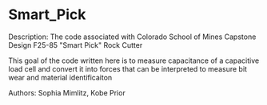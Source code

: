 # Smart_Pick
Description: 
The code associated with Colorado School of Mines Capstone Design F25-85 "Smart Pick" Rock Cutter

This goal of the code written here is to measure capacitance of a capacitive load cell and 
convert it into forces that can be interpreted to measure bit wear and material identificaiton

Authors: 
Sophia Mimlitz, Kobe Prior

